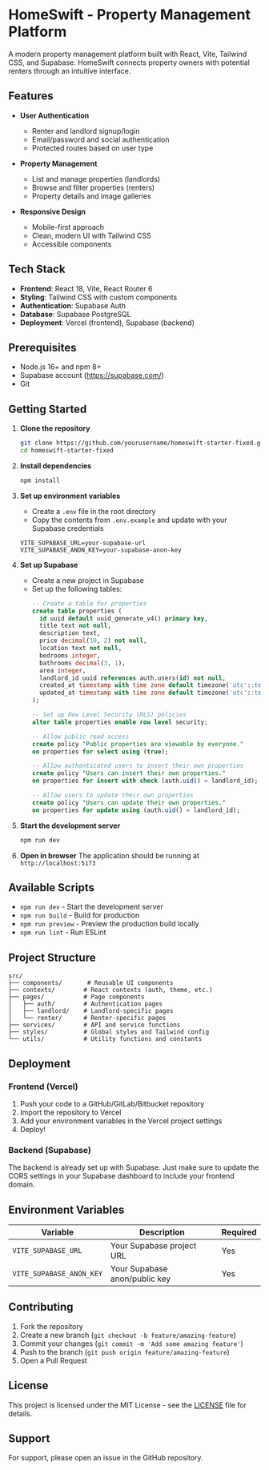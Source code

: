 # HomeSwift - Property Management Platform

A modern property management platform built with React, Vite, Tailwind CSS, and Supabase. HomeSwift connects property owners with potential renters through an intuitive interface.

## Features

- **User Authentication**
  - Renter and landlord signup/login
  - Email/password and social authentication
  - Protected routes based on user type

- **Property Management**
  - List and manage properties (landlords)
  - Browse and filter properties (renters)
  - Property details and image galleries

- **Responsive Design**
  - Mobile-first approach
  - Clean, modern UI with Tailwind CSS
  - Accessible components

## Tech Stack

- **Frontend**: React 18, Vite, React Router 6
- **Styling**: Tailwind CSS with custom components
- **Authentication**: Supabase Auth
- **Database**: Supabase PostgreSQL
- **Deployment**: Vercel (frontend), Supabase (backend)

## Prerequisites

- Node.js 16+ and npm 8+
- Supabase account (https://supabase.com/)
- Git

## Getting Started

1. **Clone the repository**
   ```bash
   git clone https://github.com/yourusername/homeswift-starter-fixed.git
   cd homeswift-starter-fixed
   ```

2. **Install dependencies**
   ```bash
   npm install
   ```

3. **Set up environment variables**
   - Create a `.env` file in the root directory
   - Copy the contents from `.env.example` and update with your Supabase credentials
   ```env
   VITE_SUPABASE_URL=your-supabase-url
   VITE_SUPABASE_ANON_KEY=your-supabase-anon-key
   ```

4. **Set up Supabase**
   - Create a new project in Supabase
   - Set up the following tables:
     ```sql
     -- Create a table for properties
     create table properties (
       id uuid default uuid_generate_v4() primary key,
       title text not null,
       description text,
       price decimal(10, 2) not null,
       location text not null,
       bedrooms integer,
       bathrooms decimal(3, 1),
       area integer,
       landlord_id uuid references auth.users(id) not null,
       created_at timestamp with time zone default timezone('utc'::text, now()) not null,
       updated_at timestamp with time zone default timezone('utc'::text, now()) not null
     );

     -- Set up Row Level Security (RLS) policies
     alter table properties enable row level security;

     -- Allow public read access
     create policy "Public properties are viewable by everyone." 
     on properties for select using (true);

     -- Allow authenticated users to insert their own properties
     create policy "Users can insert their own properties." 
     on properties for insert with check (auth.uid() = landlord_id);

     -- Allow users to update their own properties
     create policy "Users can update their own properties." 
     on properties for update using (auth.uid() = landlord_id);
     ```

5. **Start the development server**
   ```bash
   npm run dev
   ```

6. **Open in browser**
   The application should be running at `http://localhost:5173`

## Available Scripts

- `npm run dev` - Start the development server
- `npm run build` - Build for production
- `npm run preview` - Preview the production build locally
- `npm run lint` - Run ESLint

## Project Structure

```
src/
├── components/       # Reusable UI components
├── contexts/        # React contexts (auth, theme, etc.)
├── pages/           # Page components
│   ├── auth/        # Authentication pages
│   ├── landlord/    # Landlord-specific pages
│   └── renter/      # Renter-specific pages
├── services/        # API and service functions
├── styles/          # Global styles and Tailwind config
└── utils/           # Utility functions and constants
```

## Deployment

### Frontend (Vercel)

1. Push your code to a GitHub/GitLab/Bitbucket repository
2. Import the repository to Vercel
3. Add your environment variables in the Vercel project settings
4. Deploy!

### Backend (Supabase)

The backend is already set up with Supabase. Just make sure to update the CORS settings in your Supabase dashboard to include your frontend domain.

## Environment Variables

| Variable | Description | Required |
|----------|-------------|----------|
| `VITE_SUPABASE_URL` | Your Supabase project URL | Yes |
| `VITE_SUPABASE_ANON_KEY` | Your Supabase anon/public key | Yes |

## Contributing

1. Fork the repository
2. Create a new branch (`git checkout -b feature/amazing-feature`)
3. Commit your changes (`git commit -m 'Add some amazing feature'`)
4. Push to the branch (`git push origin feature/amazing-feature`)
5. Open a Pull Request

## License

This project is licensed under the MIT License - see the [LICENSE](LICENSE) file for details.

## Support

For support, please open an issue in the GitHub repository.

